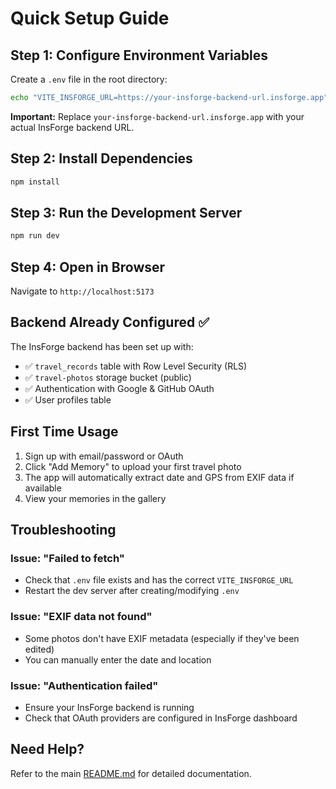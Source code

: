 # Quick Setup Guide

## Step 1: Configure Environment Variables

Create a `.env` file in the root directory:

```bash
echo "VITE_INSFORGE_URL=https://your-insforge-backend-url.insforge.app" > .env
```

**Important:** Replace `your-insforge-backend-url.insforge.app` with your actual InsForge backend URL.

## Step 2: Install Dependencies

```bash
npm install
```

## Step 3: Run the Development Server

```bash
npm run dev
```

## Step 4: Open in Browser

Navigate to `http://localhost:5173`

## Backend Already Configured ✅

The InsForge backend has been set up with:

- ✅ `travel_records` table with Row Level Security (RLS)
- ✅ `travel-photos` storage bucket (public)
- ✅ Authentication with Google & GitHub OAuth
- ✅ User profiles table

## First Time Usage

1. Sign up with email/password or OAuth
2. Click "Add Memory" to upload your first travel photo
3. The app will automatically extract date and GPS from EXIF data if available
4. View your memories in the gallery

## Troubleshooting

### Issue: "Failed to fetch"
- Check that `.env` file exists and has the correct `VITE_INSFORGE_URL`
- Restart the dev server after creating/modifying `.env`

### Issue: "EXIF data not found"
- Some photos don't have EXIF metadata (especially if they've been edited)
- You can manually enter the date and location

### Issue: "Authentication failed"
- Ensure your InsForge backend is running
- Check that OAuth providers are configured in InsForge dashboard

## Need Help?

Refer to the main [README.md](./README.md) for detailed documentation.

